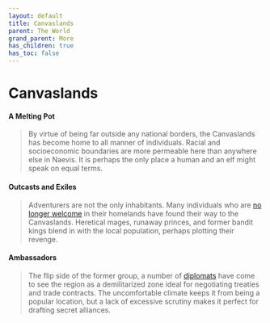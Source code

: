 ```yaml
---
layout: default
title: Canvaslands
parent: The World
grand_parent: More
has_children: true
has_toc: false
---
```


# Canvaslands

#### A Melting Pot

> By virtue of being far outside any national borders, the Canvaslands has become home to all manner of individuals. Racial and socioeconomic boundaries are more permeable here than anywhere else in Naevis. It is perhaps the only place a human and an elf might speak on equal terms.

#### Outcasts and Exiles

> Adventurers are not the only inhabitants. Many individuals who are [no longer welcome](../../character_creation/background/exile) in their homelands have found their way to the Canvaslands. Heretical mages, runaway princes, and former bandit kings blend in with the local population, perhaps plotting their revenge.

#### Ambassadors

> The flip side of the former group, a number of [diplomats](../../character_creation/background/emissary) have come to see the region as a demilitarized zone ideal for negotiating treaties and trade contracts. The uncomfortable climate keeps it from being a popular location, but a lack of excessive scrutiny makes it perfect for drafting secret alliances.

